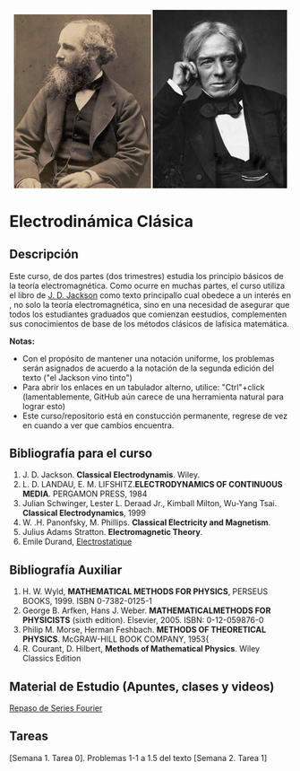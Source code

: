 <p align="center">
  <img src="pics/Db_James_Clerk_Maxwell_in_his_40s_-2-7.jpg" width="245" title="hover text">
  <img src="pics/Michael_Faraday_sitting_crop.jpg" width="240" title="hover text">
</p>

<p align="center">
  <H1> Electrodinámica Clásica </H1>
</p>


## Descripción

Este curso, de dos partes (dos trimestres) estudia los principio básicos de la teoría electromagnética. Como ocurre en muchas partes, el curso
utiliza el libro de [J. D. Jackson](https://en.wikipedia.org/wiki/Classical_Electrodynamics_(book)) como texto principallo cual obedece a un interés en , no solo la teoría electromagnética, sino en una necesidad de asegurar que todos los estudiantes graduados que comienzan eestudios, complementen sus conocimientos de base de los métodos clásicos de lafísica matemática.

**Notas:** 

* Con el propósito de mantener una notación uniforme, los problemas serán asignados de acuerdo a la notación de la segunda edición del texto ("el Jackson vino tinto")
* Para abrir los enlaces en un tabulador alterno, utilice: "Ctrl"+click (lamentablemente, GitHub aún carece de una herramienta natural para lograr esto)
* Este curso/repositorio está en constucción permanente, regrese de vez en cuando a ver que cambios encuentra.

## Bibliografía para el curso

1. J. D. Jackson. **Classical Electrodynamis**. Wiley. 
2. L. D. LANDAU, E. M. LIFSHITZ.**ELECTRODYNAMICS OF CONTINUOUS MEDIA**. PERGAMON PRESS, 1984
3. Julian Schwinger, Lester L. Deraad Jr., Kimball Milton, Wu-Yang Tsai. **Classical Electrodynamics**, 1999
4. W. .H. Panonfsky, M. Phillips. **Classical Electricity and Magnetism**. 
5. Julius Adams Stratton. **Electromagnetic Theory**.
6. Emile Durand, [Electrostatique](https://archive.org/details/electrostatique0000dura_u0w3) 

## Bibliografía Auxiliar

1. H. W. Wyld, **MATHEMATICAL METHODS FOR PHYSICS**, PERSEUS BOOKS, 1999. ISBN 0-7382-0125-1
2. George B. Arfken, Hans J. Weber. **MATHEMATICALMETHODS FOR PHYSICISTS** (sixth edition). Elsevier, 2005. ISBN: 0-12-059876-0
3. Philip M. Morse, Herman Feshbach. **METHODS OF THEORETICAL PHYSICS**. McGRAW-HILL BOOK COMPANY, 1953{
4. R. Courant, D. Hilbert, **Methods of Mathematical Physics**. Wiley Classics Edition

## Material de Estudio (Apuntes, clases y videos)

[Repaso de Series Fourier](https://github.com/mario-i-caicedo-ai/Series-de-Fourier)

## Tareas

[Semana 1. Tarea 0]. Problemas 1-1 a 1.5 del texto
[Semana 2. Tarea 1]





